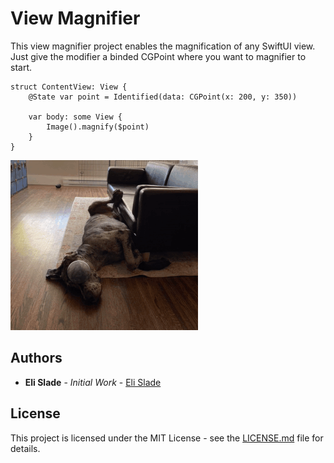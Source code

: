 # View Magnifier

This view magnifier project enables the magnification of any SwiftUI view. Just give the modifier a binded CGPoint where you want to magnifier to start.

```
struct ContentView: View {
    @State var point = Identified(data: CGPoint(x: 200, y: 350))
    
    var body: some View {
        Image().magnify($point)
    }
}
```

![View Magnifier v1.0](read_me.gif)

## Authors
* **Eli Slade** - *Initial Work* - [Eli Slade](https://github.com/elislade)

## License
This project is licensed under the MIT License - see the [LICENSE.md](LICENSE.md) file for details.
